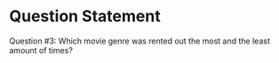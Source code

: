 # Question Statement

Question #3: Which movie genre was rented out the most and the least amount of times?